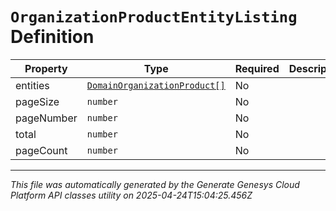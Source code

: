 # `OrganizationProductEntityListing` Definition

| Property | Type | Required | Description |
|----------|------|----------|-------------|
| entities | [`DomainOrganizationProduct[]`](domainorganizationproduct-definition.md) | No |  |
| pageSize | `number` | No |  |
| pageNumber | `number` | No |  |
| total | `number` | No |  |
| pageCount | `number` | No |  |

---

*This file was automatically generated by the Generate Genesys Cloud Platform API classes utility on 2025-04-24T15:04:25.456Z*